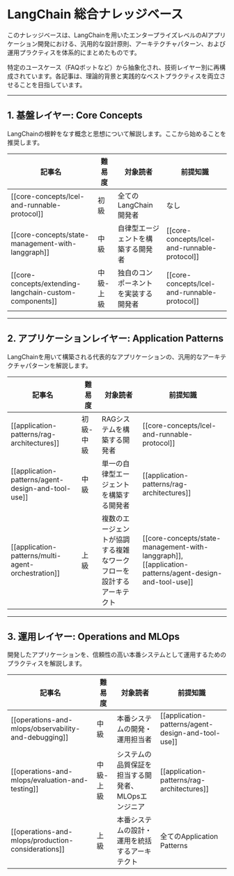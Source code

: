 # LangChain 総合ナレッジベース

このナレッジベースは、LangChainを用いたエンタープライズレベルのAIアプリケーション開発における、汎用的な設計原則、アーキテクチャパターン、および運用プラクティスを体系的にまとめたものです。

特定のユースケース（FAQボットなど）から抽象化され、技術レイヤー別に再構成されています。各記事は、理論的背景と実践的なベストプラクティスを両立させることを目指しています。

---

## 1. 基盤レイヤー: Core Concepts

LangChainの根幹をなす概念と思想について解説します。ここから始めることを推奨します。

| 記事名                               | 難易度 | 対象読者                  | 前提知識 |
| ------------------------------------ | ------ | ------------------------- | -------- |
| [[core-concepts/lcel-and-runnable-protocol]] | 初級 | 全てのLangChain開発者 | なし |
| [[core-concepts/state-management-with-langgraph]] | 中級 | 自律型エージェントを構築する開発者 | [[core-concepts/lcel-and-runnable-protocol]] |
| [[core-concepts/extending-langchain-custom-components]] | 中級-上級 | 独自のコンポーネントを実装する開発者 | [[core-concepts/lcel-and-runnable-protocol]] |

---

## 2. アプリケーションレイヤー: Application Patterns

LangChainを用いて構築される代表的なアプリケーションの、汎用的なアーキテクチャパターンを解説します。

| 記事名                               | 難易度 | 対象読者                  | 前提知識 |
| ------------------------------------ | ------ | ------------------------- | -------- |
| [[application-patterns/rag-architectures]] | 初級-中級 | RAGシステムを構築する開発者 | [[core-concepts/lcel-and-runnable-protocol]] |
| [[application-patterns/agent-design-and-tool-use]] | 中級 | 単一の自律型エージェントを構築する開発者 | [[application-patterns/rag-architectures]] |
| [[application-patterns/multi-agent-orchestration]] | 上級 | 複数のエージェントが協調する複雑なワークフローを設計するアーキテクト | [[core-concepts/state-management-with-langgraph]], [[application-patterns/agent-design-and-tool-use]] |

---

## 3. 運用レイヤー: Operations and MLOps

開発したアプリケーションを、信頼性の高い本番システムとして運用するためのプラクティスを解説します。

| 記事名                               | 難易度 | 対象読者                  | 前提知識 |
| ------------------------------------ | ------ | ------------------------- | -------- |
| [[operations-and-mlops/observability-and-debugging]] | 中級 | 本番システムの開発・運用担当者 | [[application-patterns/agent-design-and-tool-use]] |
| [[operations-and-mlops/evaluation-and-testing]] | 中級-上級 | システムの品質保証を担当する開発者、MLOpsエンジニア | [[application-patterns/rag-architectures]] |
| [[operations-and-mlops/production-considerations]] | 上級 | 本番システムの設計・運用を統括するアーキテクト | 全てのApplication Patterns |
